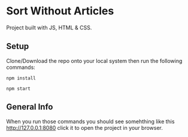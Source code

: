 # Sort Without Articles
Project built with JS, HTML & CSS.

## Setup
Clone/Download the repo onto your local system then run the following commands:
```
npm install
```
```
npm start
```

## General Info
When you run those commands you should see somehthing like this http://127.0.0.1:8080 click it to open the project in your browser.
